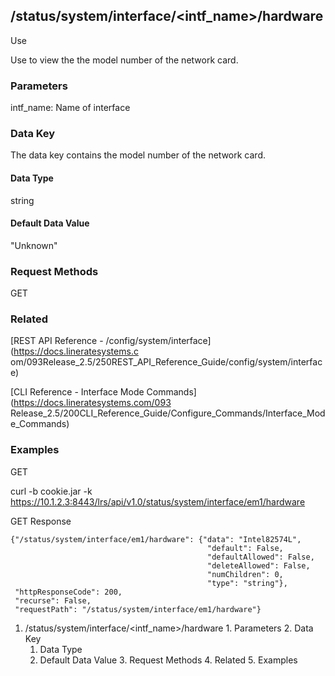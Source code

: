 ## /status/system/interface/<intf_name>/hardware

Use

Use to view the the model number of the network card.

### Parameters

intf_name: Name of interface

### Data Key

The data key contains the model number of the network card.

#### Data Type

string

#### Default Data Value

"Unknown"

### Request Methods

GET

### Related

[REST API Reference - /config/system/interface](https://docs.lineratesystems.c
om/093Release_2.5/250REST_API_Reference_Guide/config/system/interface)

[CLI Reference - Interface Mode Commands](https://docs.lineratesystems.com/093
Release_2.5/200CLI_Reference_Guide/Configure_Commands/Interface_Mode_Commands)

### Examples

GET

curl -b cookie.jar -k
https://10.1.2.3:8443/lrs/api/v1.0/status/system/interface/em1/hardware

GET Response

    
    {"/status/system/interface/em1/hardware": {"data": "Intel82574L",
                                                "default": False,
                                                "defaultAllowed": False,
                                                "deleteAllowed": False,
                                                "numChildren": 0,
                                                "type": "string"},
     "httpResponseCode": 200,
     "recurse": False,
     "requestPath": "/status/system/interface/em1/hardware"}
    

  1. /status/system/interface/<intf_name>/hardware
    1. Parameters
    2. Data Key
      1. Data Type
      2. Default Data Value
    3. Request Methods
    4. Related
    5. Examples


